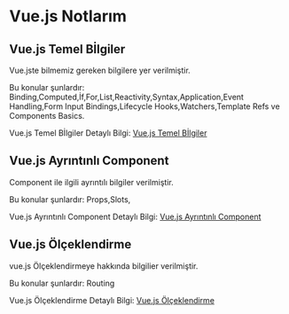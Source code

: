 # Vue.js Notlarım

## Vue.js Temel Bİlgiler
Vue.jste bilmemiz gereken bilgilere yer verilmiştir.

Bu konular şunlardır: Binding,Computed,İf,For,List,Reactivity,Syntax,Application,Event Handling,Form Input Bindings,Lifecycle Hooks,Watchers,Template Refs ve Components Basics.    

 Vue.js Temel Bİlgiler Detaylı Bilgi: [Vue.js Temel Bİlgiler](https://github.com/kaankaltakkiran/Linux_notlarim/tree/main/vue.js_notlar%C4%B1m/temel_bilgiler)

 ## Vue.js Ayrıntınlı Component
 Component ile ilgili ayrıntılı bilgiler verilmiştir.

Bu konular şunlardır: Props,Slots,

 Vue.js Ayrıntınlı Component Detaylı Bilgi: [ Vue.js Ayrıntınlı Component](https://github.com/kaankaltakkiran/Linux_notlarim/tree/main/vue.js_notlar%C4%B1m/ayr%C4%B1nt%C4%B1l%C4%B1_components)

  ## Vue.js Ölçeklendirme 
 vue.js Ölçeklendirmeye hakkında bilgilier verilmiştir.

Bu konular şunlardır: Routing

 Vue.js Ölçeklendirme  Detaylı Bilgi: [ Vue.js Ölçeklendirme ](https://github.com/kaankaltakkiran/Linux_notlarim/tree/main/vue.js_notlar%C4%B1m/%C3%B6l%C3%A7eklendirme)


 

